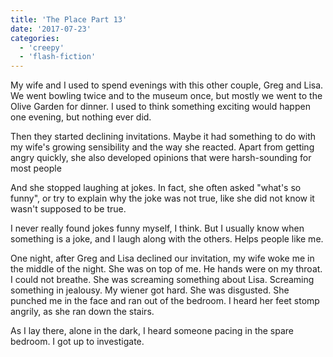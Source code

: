 ```yaml
---
title: 'The Place Part 13'
date: '2017-07-23'
categories:
  - 'creepy'
  - 'flash-fiction'
---
```


My wife and I used to spend evenings with this other couple, Greg and Lisa. We
went bowling twice and to the museum once, but mostly we went to the Olive
Garden for dinner. I used to think something exciting would happen one evening,
but nothing ever did.

<!-- truncate -->


Then they started declining invitations. Maybe it had something to do with my
wife's growing sensibility and the way she reacted. Apart from getting angry
quickly, she also developed opinions that were harsh-sounding for most people

And she stopped laughing at jokes. In fact, she often asked "what's so funny",
or try to explain why the joke was not true, like she did not know it wasn't
supposed to be true.

I never really found jokes funny myself, I think. But I usually know when
something is a joke, and I laugh along with the others. Helps people like me.

One night, after Greg and Lisa declined our invitation, my wife woke me in the
middle of the night. She was on top of me. He hands were on my throat. I could
not breathe. She was screaming something about Lisa. Screaming something in
jealousy. My wiener got hard. She was disgusted. She punched me in the face and
ran out of the bedroom. I heard her feet stomp angrily, as she ran down the
stairs.

As I lay there, alone in the dark, I heard someone pacing in the spare bedroom.
I got up to investigate.

